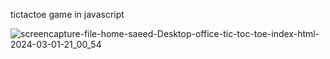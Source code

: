tictactoe game in javascript

![screencapture-file-home-saeed-Desktop-office-tic-toc-toe-index-html-2024-03-01-21_00_54](https://github.com/saeedbarcha/TicTacToe-game-using-javascript/assets/80773074/b5dbecfb-18ff-4c7f-b8a0-34a252154740)
